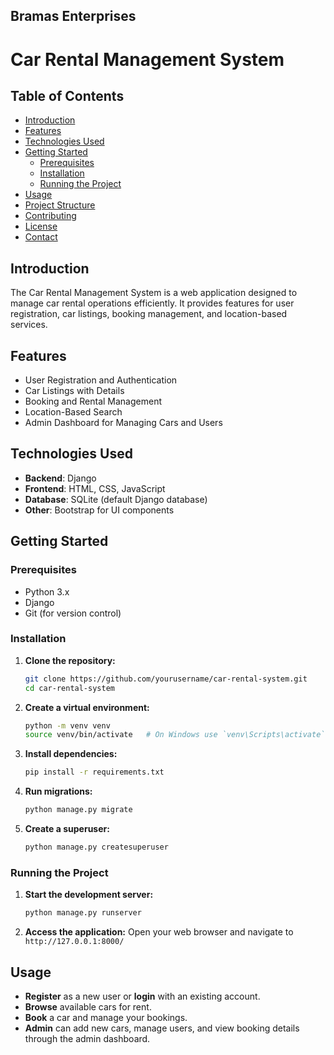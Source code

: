 ## Bramas Enterprises

# Car Rental Management System

## Table of Contents
- [Introduction](#introduction)
- [Features](#features)
- [Technologies Used](#technologies-used)
- [Getting Started](#getting-started)
  - [Prerequisites](#prerequisites)
  - [Installation](#installation)
  - [Running the Project](#running-the-project)
- [Usage](#usage)
- [Project Structure](#project-structure)
- [Contributing](#contributing)
- [License](#license)
- [Contact](#contact)

## Introduction
The Car Rental Management System is a web application designed to manage car rental operations efficiently. It provides features for user registration, car listings, booking management, and location-based services.

## Features
- User Registration and Authentication
- Car Listings with Details
- Booking and Rental Management
- Location-Based Search
- Admin Dashboard for Managing Cars and Users

## Technologies Used
- **Backend**: Django
- **Frontend**: HTML, CSS, JavaScript
- **Database**: SQLite (default Django database)
- **Other**: Bootstrap for UI components

## Getting Started

### Prerequisites
- Python 3.x
- Django
- Git (for version control)

### Installation
1. **Clone the repository:**
    ```sh
    git clone https://github.com/yourusername/car-rental-system.git
    cd car-rental-system
    ```

2. **Create a virtual environment:**
    ```sh
    python -m venv venv
    source venv/bin/activate   # On Windows use `venv\Scripts\activate`
    ```

3. **Install dependencies:**
    ```sh
    pip install -r requirements.txt
    ```

4. **Run migrations:**
    ```sh
    python manage.py migrate
    ```

5. **Create a superuser:**
    ```sh
    python manage.py createsuperuser
    ```

### Running the Project
1. **Start the development server:**
    ```sh
    python manage.py runserver
    ```

2. **Access the application:**
    Open your web browser and navigate to `http://127.0.0.1:8000/`

## Usage
- **Register** as a new user or **login** with an existing account.
- **Browse** available cars for rent.
- **Book** a car and manage your bookings.
- **Admin** can add new cars, manage users, and view booking details through the admin dashboard.
